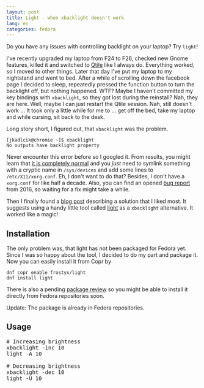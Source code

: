 ```yaml
---
layout: post
title: Light - when xbacklight doesn't work
lang: en
categories: fedora
---
```


Do you have any issues with controlling backlight on your laptop? Try `light`!

I've recently upgraded my laptop from F24 to F26, checked new Gnome features, killed it and switched to [Qtile](http://www.qtile.org/) like I always do. Everything worked, so I moved to other things. Later that day I've put my laptop to my nightstand and went to bed. After a while of scrolling down the facebook page I decided to sleep, repeatedly pressed the function button to turn the backlight off, but nothing happened. WTF? Maybe I haven't committed my key bindings with `xbacklight`, so they got lost during the reinstall? Nah, they are here. Well, maybe I can just restart the Qtile session. Nah, still doesn't work ... It took only a little while for me to ... get off the bed, take my laptop and while cursing, sit back to the desk.


Long story short, I figured out, that `xbacklight` was the problem.

    [jkadlcik@chromie ~]$ xbacklight
    No outputs have backlight property

Never encounter this error before so I googled it. From results, you might learn that [it is completely normal](https://askubuntu.com/questions/715306/xbacklight-no-outputs-have-backlight-property-no-sys-class-backlight-folder) and you *just* need to symlink something with a cryptic name in `/sys/devices` and add some lines to `/etc/X11/xorg.conf`. Eh, I don't want to do that? Besides, I don't have a `xorg.conf` for like half a decade. Also, you can find an opened [bug report](https://bugzilla.redhat.com/show_bug.cgi?id=1354662) from 2016, so waiting for a fix might take a while.

Then I finally found a [blog post](https://cialu.net/brightness-control-not-work-i3wm/) describing a solution that I liked most. It suggests using a handy little tool called [light](http://haikarainen.github.io/light/) as a `xbacklight` alternative. It worked like a magic!

## Installation

The only problem was, that light has not been packaged for Fedora yet. Since I was so happy about the tool, I decided to do my part and package it. Now you can easily install it from Copr by

    dnf copr enable frostyx/light
    dnf install light

There is also a pending [package review](https://bugzilla.redhat.com/show_bug.cgi?id=1481416) so you might be able to install it directly from Fedora repositories soon.

Update: The package is already in Fedora repositories.

## Usage

<pre class="prettyprint">
# Increasing brightness
xbacklight -inc 10
light -A 10

# Decreasing brightness
xbacklight -dec 10
light -U 10
</pre>
